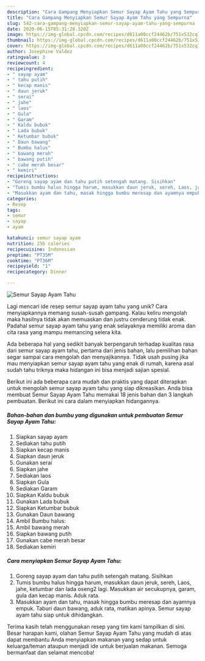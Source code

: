```yaml
---
description: "Cara Gampang Menyiapkan Semur Sayap Ayam Tahu yang Sempurna"
title: "Cara Gampang Menyiapkan Semur Sayap Ayam Tahu yang Sempurna"
slug: 542-cara-gampang-menyiapkan-semur-sayap-ayam-tahu-yang-sempurna
date: 2020-06-15T05:31:28.320Z
image: https://img-global.cpcdn.com/recipes/d611a00ccf24462b/751x532cq70/semur-sayap-ayam-tahu-foto-resep-utama.jpg
thumbnail: https://img-global.cpcdn.com/recipes/d611a00ccf24462b/751x532cq70/semur-sayap-ayam-tahu-foto-resep-utama.jpg
cover: https://img-global.cpcdn.com/recipes/d611a00ccf24462b/751x532cq70/semur-sayap-ayam-tahu-foto-resep-utama.jpg
author: Josephine Valdez
ratingvalue: 3
reviewcount: 4
recipeingredient:
- " sayap ayam"
- " tahu putih"
- " kecap manis"
- " daun jeruk"
- " serai"
- " jahe"
- " laos"
- " Gula"
- " Garam"
- " Kaldu bubuk"
- " Lada bubuk"
- " Ketumbar bubuk"
- " Daun bawang"
- " Bumbu halus"
- " bawang merah"
- " bawang putih"
- " cabe merah besar"
- " kemiri"
recipeinstructions:
- "Goreng sayap ayam dan tahu putih setengah matang. Sisihkan"
- "Tumis bumbu halus hingga harum, masukkan daun jeruk, sereh, Laos, jahe, ketumbar dan lada oseng2 lagi. Masukkan air secukupnya, garam, gula dan kecap manis. Aduk rata."
- "Masukkan ayam dan tahu, masak hingga bumbu meresap dan ayamnya empuk. Taburi daun bawang, aduk rata, matikan apinya. Semur sayap ayam tahu siap untuk dihidangkan."
categories:
- Resep
tags:
- semur
- sayap
- ayam

katakunci: semur sayap ayam 
nutrition: 256 calories
recipecuisine: Indonesian
preptime: "PT35M"
cooktime: "PT36M"
recipeyield: "1"
recipecategory: Dinner

---
```



![Semur Sayap Ayam Tahu](https://img-global.cpcdn.com/recipes/d611a00ccf24462b/751x532cq70/semur-sayap-ayam-tahu-foto-resep-utama.jpg)

Lagi mencari ide resep semur sayap ayam tahu yang unik? Cara menyiapkannya memang susah-susah gampang. Kalau keliru mengolah maka hasilnya tidak akan memuaskan dan justru cenderung tidak enak. Padahal semur sayap ayam tahu yang enak selayaknya memiliki aroma dan cita rasa yang mampu memancing selera kita.



Ada beberapa hal yang sedikit banyak berpengaruh terhadap kualitas rasa dari semur sayap ayam tahu, pertama dari jenis bahan, lalu pemilihan bahan segar sampai cara mengolah dan menyajikannya. Tidak usah pusing jika mau menyiapkan semur sayap ayam tahu yang enak di rumah, karena asal sudah tahu triknya maka hidangan ini bisa menjadi sajian spesial.


Berikut ini ada beberapa cara mudah dan praktis yang dapat diterapkan untuk mengolah semur sayap ayam tahu yang siap dikreasikan. Anda bisa membuat Semur Sayap Ayam Tahu memakai 18 jenis bahan dan 3 langkah pembuatan. Berikut ini cara dalam menyiapkan hidangannya.

<!--inarticleads1-->

##### Bahan-bahan dan bumbu yang digunakan untuk pembuatan Semur Sayap Ayam Tahu:

1. Siapkan  sayap ayam
1. Sediakan  tahu putih
1. Siapkan  kecap manis
1. Siapkan  daun jeruk
1. Gunakan  serai
1. Siapkan  jahe
1. Sediakan  laos
1. Siapkan  Gula
1. Sediakan  Garam
1. Siapkan  Kaldu bubuk
1. Gunakan  Lada bubuk
1. Siapkan  Ketumbar bubuk
1. Gunakan  Daun bawang
1. Ambil  Bumbu halus:
1. Ambil  bawang merah
1. Siapkan  bawang putih
1. Gunakan  cabe merah besar
1. Sediakan  kemiri




<!--inarticleads2-->

##### Cara menyiapkan Semur Sayap Ayam Tahu:

1. Goreng sayap ayam dan tahu putih setengah matang. Sisihkan
1. Tumis bumbu halus hingga harum, masukkan daun jeruk, sereh, Laos, jahe, ketumbar dan lada oseng2 lagi. Masukkan air secukupnya, garam, gula dan kecap manis. Aduk rata.
1. Masukkan ayam dan tahu, masak hingga bumbu meresap dan ayamnya empuk. Taburi daun bawang, aduk rata, matikan apinya. Semur sayap ayam tahu siap untuk dihidangkan.




Terima kasih telah menggunakan resep yang tim kami tampilkan di sini. Besar harapan kami, olahan Semur Sayap Ayam Tahu yang mudah di atas dapat membantu Anda menyiapkan makanan yang sedap untuk keluarga/teman ataupun menjadi ide untuk berjualan makanan. Semoga bermanfaat dan selamat mencoba!
